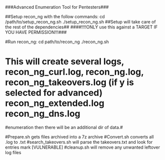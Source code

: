 ###Advanced Enumeration Tool for Pentesters###

##Setup recon_ng with the follow commands:
cd /path/to/setup_recon_ng.sh
./setup_recon_ng.sh
##Setup will take care of the rest of the dependencies##
####!!!!ONLY use this against a TARGET IF YOU HAVE PERMISSION!!!###


#Run recon_ng:
cd path/to/recon_ng
./recon_ng.sh
# This will create several logs, recon_ng_curl.log, recon_ng.log, recon_ng_takeovers.log (if y is selected for advanced) recon_ng_extended.log recon_ng_dns.log
#enumeration then there will be an additional dir of data.#


#Prepare.sh gets files archived into a 7z archive
#Convert.sh converts all .log to .txt
#search_takeovers.sh will parse the takeovers.txt and look for entries mark [VULNERABLE]
#cleanup.sh will remove any unwanted leftover log files
